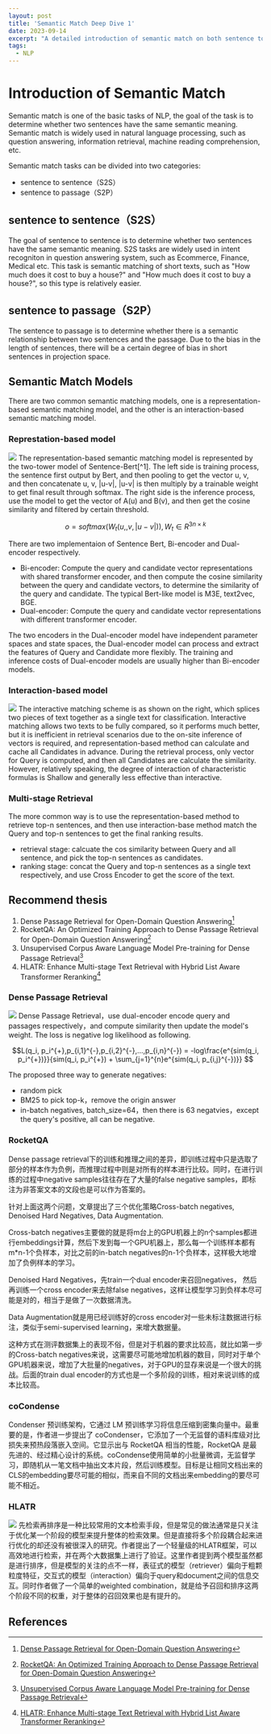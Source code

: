 ```yaml
---
layout: post
title: 'Semantic Match Deep Dive 1'
date: 2023-09-14
excerpt: "A detailed introduction of semantic match on both sentence to sentence(s2s) and sentence to passage(s2p) tasks."
tags:
  - NLP
---
```


# Introduction of Semantic Match
Semantic match is one of the basic tasks of NLP, the goal of the task is to determine whether two sentences have the same semantic meaning. Semantic match is widely used in natural language processing, such as question answering, information retrieval, machine reading comprehension, etc.

Semantic match tasks can be divided into two categories:
- sentence to sentence（S2S）
- sentence to passage（S2P）

## sentence to sentence（S2S）
The goal of sentence to sentence is to determine whether two sentences have the same semantic meaning. S2S tasks are widely used in intent recogniton in question answering system, such as Ecommerce, Finance, Medical etc. This task is semantic matching of short texts, such as "How much does it cost to buy a house?" and "How much does it cost to buy a house?", so this type is relatively easier.


## sentence to passage（S2P）
The sentence to passage is to determine whether there is a semantic relationship between two sentences and the passage. Due to the bias in the length of sentences, there will be a certain degree of bias in short sentences in projection space. 


## Semantic Match Models
There are two common semantic matching models, one is a representation-based semantic matching model, and the other is an interaction-based semantic matching model.

### Represtation-based model
<img src='/images/semantic_match/sentence-bert.jpg'>
The representation-based semantic matching model is represented by the two-tower model of Sentence-Bert[^1]. The left side is training process, the sentence first output by Bert, and then pooling to get the vector u, v, and then concatenate u, v, |u-v|, |u-v| is then multiply by a trainable weight to get final result through softmax. The right side is the inference process, use the model to get the vector of A(u) and B(v), and then get the cosine similarity and filtered by certain threshold.

$$ o=softmax(W_t(u,,v,|u-v|)), W_t\in R^{3n\times k} $$

There are two implementaion of Sentence Bert, Bi-encoder and Dual-encoder respectively.
- Bi-encoder: Compute the query and candidate vector representations with shared transformer encoder, and then compute the cosine similarity between the query and candidate vectors, to determine the similarity of the query and candidate. The typical Bert-like model is M3E, text2vec, BGE.
- Dual-encoder: Compute the query and candidate vector representations with different transformer encoder.

The two encoders in the Dual-encoder model have independent parameter spaces and state spaces, the Dual-encoder model can process and extract the features of Query and Candidate more flexibly. The training and inference costs of Dual-encoder models are usually higher than Bi-encoder models.

### Interaction-based model
<img src='/images/semantic_match/cross-encoder.jpg'>
The interactive matching scheme is as shown on the right, which splices two pieces of text together as a single text for classification. Interactive matching allows two texts to be fully compared, so it performs much better, but it is inefficient in retrieval scenarios due to the on-site inference of vectors is required, and representation-based method can calculate and cache all Candidates in advance. During the retrieval process, only vector  for Query is computed, and then all Candidates are calculate the similarity. However, relatively speaking, the degree of interaction of characteristic formulas is Shallow and generally less effective than interactive.

### Multi-stage Retrieval
The more common way is to use the representation-based method to retrieve top-n sentences, and then use interaction-base method match the Query and top-n sentences to get the final ranking results.

- retrieval stage: calcuate the cos similarity between Query and all sentence, and pick the top-n sentences as candidates.
- ranking stage: concat the Query and top-n sentences as a single text respectively, and use Cross Encoder to get the score of the text.

## Recommend thesis
1. Dense Passage Retrieval for Open-Domain Question Answering[^2]
2. RocketQA: An Optimized Training Approach to Dense Passage Retrieval for Open-Domain Question Answering[^3]
2. Unsupervised Corpus Aware Language Model Pre-training for Dense Passage Retrieval[^4]
3. HLATR: Enhance Multi-stage Text Retrieval with Hybrid List Aware Transformer Reranking[^5]

### Dense Passage Retrieval
<img src="/images/semantic_match/dpr.jpg">
Dense Passage Retrieval，use dual-encoder encode query and passages respectively，and compute similarity then update the model's weight. The loss is negative log likelihood as following.

$$L(q_i, p_i^{+},p_{i,1}^{-},p_{i,2}^{-},...,p_{i,n}^{-}) = -log\frac{e^{sim(q_i, p_i^{+})}}{sim(q_i, p_i^{+}) + \sum_{j=1}^{n}e^{sim(q_i, p_{i,j}^{-})}}  $$

The proposed three way to generate negatives:

- random pick
- BM25 to pick top-k，remove the origin answer
- in-batch negatives, batch_size=64，then there is 63 negatvies，except the query's positive, all can be negative.

### RocketQA
Dense passage retrieval下的训练和推理之间的差异，即训练过程中只是选取了部分的样本作为负例，而推理过程中则是对所有的样本进行比较。同时，在进行训练的过程中negative samples往往存在了大量的false negative samples，即标注为非答案文本的文段也是可以作为答案的。

针对上面这两个问题，文章提出了三个优化策略Cross-batch negatives, Denoised Hard Negatives, Data Augmentation.

Cross-batch negatives主要做的就是将m台上的GPU机器上的n个samples都进行embeddings计算，然后下发到每一个GPU机器上，那么每一个训练样本都有m*n-1个负样本，对比之前的in-batch negatives的n-1个负样本，这样极大地增加了负例样本的学习。

Denoised Hard Negatives，先train一个dual encoder来召回negatives， 然后再训练一个cross encoder来去除false negatives，这样让模型学习到负样本尽可能是对的，相当于是做了一次数据清洗。

Data Augmentation就是用已经训练好的cross encoder对一些未标注数据进行标注，类似于semi-supervised learning，来增大数据量。

这种方式在测评数据集上的表现不俗，但是对于机器的要求比较高，就比如第一步的Cross-batch negatives来说，这需要尽可能地增加机器的数目，同时对于单个GPU机器来说，增加了大批量的negatives，对于GPU的显存来说是一个很大的挑战。后面的train dual encoder的方式也是一个多阶段的训练，相对来说训练的成本比较高。

### coCondense
Condenser 预训练架构，它通过 LM 预训练学习将信息压缩到密集向量中。最重要的是，作者进一步提出了 coCondenser，它添加了一个无监督的语料库级对比损失来预热段落嵌入空间。它显示出与 RocketQA 相当的性能，RocketQA 是最先进的、经过精心设计的系统。coCondense使用简单的小批量微调，无监督学习，即随机从一笔文档中抽出文本片段，然后训练模型。目标是让相同文档出来的CLS的embedding要尽可能的相似，而来自不同的文档出来embedding的要尽可能不相近。

### HLATR
<img src="/images/semantic_match/hlatr.jpg">
先检索再排序是一种比较常用的文本检索手段，但是常见的做法通常是只关注于优化某一个阶段的模型来提升整体的检索效果。但是直接将多个阶段耦合起来进行优化的却还没有被很深入的研究。作者提出了一个轻量级的HLATR框架，可以高效地进行检索，并在两个大数据集上进行了验证。这里作者提到两个模型虽然都是进行排序，但是模型的关注的点不一样，表征式的模型（retriever）偏向于粗颗粒度特征，交互式的模型（interaction）偏向于query和document之间的信息交互。同时作者做了一个简单的weighted combination，就是给予召回和排序这两个阶段不同的权重，对于整体的召回效果也是有提升的。

## References
[^1]: [Sentence-Bert:Sentence Embeddings using Siamese BERT-Networks](https://arxiv.org/pdf/1908.10084.pdf)    
[^2]: [Dense Passage Retrieval for Open-Domain Question Answering](https://arxiv.org/abs/2004.04906)
[^3]: [RocketQA: An Optimized Training Approach to Dense Passage Retrieval for Open-Domain Question Answering](https://aclanthology.org/2021.naacl-main.466/)
[^4]: [Unsupervised Corpus Aware Language Model Pre-training for Dense Passage Retrieval](https://arxiv.org/pdf/2108.05540.pdf)
[^5]: [HLATR: Enhance Multi-stage Text Retrieval with Hybrid List Aware Transformer Reranking](https://arxiv.org/pdf/2205.10569.pdf)

